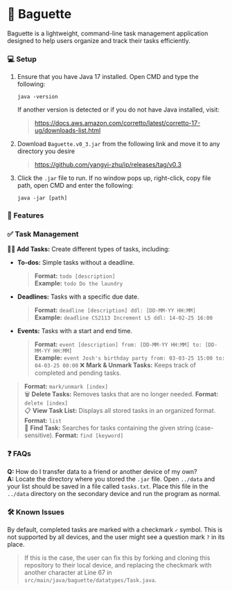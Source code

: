 # 🥖 Baguette

Baguette is a lightweight, command-line task management application designed to help users organize and track their tasks efficiently.

### 💻 Setup
1. Ensure that you have Java 17 installed. Open CMD and type the following:
    ```
    java -version
    ```
   If another version is detected or if you do not have Java installed, visit:
   > https://docs.aws.amazon.com/corretto/latest/corretto-17-ug/downloads-list.html
2. Download `Baguette.v0_3.jar` from the following link and move it to any directory you desire
   > https://github.com/yangyi-zhu/ip/releases/tag/v0.3
3. Click the `.jar` file to run. If no window pops up, right-click, copy file path, open CMD and enter the following:
   ```
   java -jar [path]
   ```

### 📌 Features

### ✅ Task Management
✍🏻 **Add Tasks:** Create different types of tasks, including:
- **To-dos:** Simple tasks without a deadline.
  > **Format:** `todo [description]` <br>
  > **Example:** `todo Do the laundry`
- **Deadlines:** Tasks with a specific due date.
  > **Format:** `deadline [description] ddl: [DD-MM-YY HH:MM]` <br>
  > **Example:** `deadline CS2113 Increment L5 ddl: 14-02-25 16:00`
- **Events:** Tasks with a start and end time.
  > **Format:** `event [description] from: [DD-MM-YY HH:MM] to: [DD-MM-YY HH:MM]` <br>
  > **Example:** `event Josh's birthday party from: 03-03-25 15:00 to: 04-03-25 00:00`
❌ **Mark & Unmark Tasks:** Keeps track of completed and pending tasks.
> **Format:** `mark/unmark [index]` <br>
🗑️ **Delete Tasks:** Removes tasks that are no longer needed.
> **Format:** `delete [index]` <br>
📋 **View Task List:** Displays all stored tasks in an organized format.
> **Format:** `list` <br>
🔎 **Find Task:** Searches for tasks containing the given string (case-sensitive).
> **Format:** `find [keyword]`

### ❓ FAQs
**Q:** How do I transfer data to a friend or another device of my own? <br>
**A:** Locate the directory where you stored the `.jar` file. Open `../data` and your list should be saved in a file called `tasks.txt`. Place this file in the `../data` directory on the secondary device and run the program as normal.

### 🛠️ Known Issues
By default, completed tasks are marked with a checkmark `✓` symbol. This is not supported by all devices, and the user might see a question mark `?` in its place.
> If this is the case, the user can fix this by forking and cloning this repository to their local device, and replacing the checkmark with another character at Line 67 in `src/main/java/baguette/datatypes/Task.java`.
